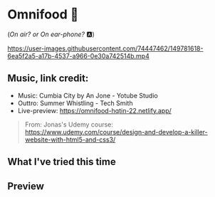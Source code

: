 # Omnifood 🥘


(*On air? or On ear-phone?* 🅰)

https://user-images.githubusercontent.com/74447462/149781618-6ea5f2a5-a17b-4537-a966-0e30a742514b.mp4



## Music, link credit:
- Music: Cumbia City by An Jone - Yotube Studio
- Outtro: Summer Whistling - Tech Smith 
- Live-preview: https://omnifood-hqtin-22.netlify.app/
> From:  Jonas's Udemy course:
> https://www.udemy.com/course/design-and-develop-a-killer-website-with-html5-and-css3/



## What I've tried this time


## Preview
